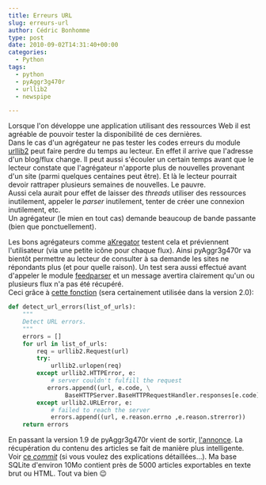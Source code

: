 ```yaml
---
title: Erreurs URL
slug: erreurs-url
author: Cédric Bonhomme
type: post
date: 2010-09-02T14:31:40+00:00
categories:
  - Python
tags:
  - python
  - pyAggr3g470r
  - urllib2
  - newspipe

---
```

Lorsque l'on développe une application utilisant des ressources Web il est
agréable de pouvoir tester la disponibilité de ces dernières.  
Dans le cas d'un agrégateur ne pas tester les codes erreurs du module
[urllib2][1] peut faire perdre du temps au lecteur. En effet il arrive que
l'adresse d'un blog/flux change. Il peut aussi s'écouler un certain temps avant
que le lecteur constate que l'agrégateur n'apporte plus de nouvelles provenant 
d'un site (parmi quelques centaines peut être). Et là le lecteur pourrait devoir
rattraper plusieurs semaines de nouvelles. Le pauvre.  
Aussi cela aurait pour effet de laisser des _threads_ utiliser des ressources
inutilement, appeler le _parser_ inutilement, tenter de créer une connexion
inutilement, etc.  
Un agrégateur (le mien en tout cas) demande beaucoup de bande passante (bien
que ponctuellement).

Les bons agrégateurs comme [aKregator][2] testent cela et préviennent
l'utilisateur (via une petite icône pour chaque flux). Ainsi pyAggr3g470r va
bientôt permettre au lecteur de consulter à sa demande les sites ne répondants
plus (et pour quelle raison). Un test sera aussi effectué avant d'appeler le
module [feedparser][3] et un message avertira clairement qu'un ou plusieurs flux
n'a pas été récupéré.  
Ceci grâce à [cette fonction][4] (sera certainement utilisée dans la version 2.0):

```python
def detect_url_errors(list_of_urls):
    """
    Detect URL errors.
    """
    errors = []
    for url in list_of_urls:
        req = urllib2.Request(url)
        try:
            urllib2.urlopen(req)
        except urllib2.HTTPError, e:
            # server couldn't fulfill the request
           errors.append((url, e.code, \
                BaseHTTPServer.BaseHTTPRequestHandler.responses[e.code][1]))
        except urllib2.URLError, e:
            # failed to reach the server
            errors.append((url, e.reason.errno ,e.reason.strerror))
    return errors
```

En passant la version 1.9 de pyAggr3g470r vient de sortir, [l'annonce][5].
La récupération du contenu des articles se fait de manière plus intelligente.
Voir [ce _commit_][6] (si vous voulez des explications détaillées…).
Ma base SQLite d'environ 10Mo contient près de 5000 articles exportables en
texte brut ou HTML. Tout va bien 😉

 [1]: http://docs.python.org/library/urllib2.html
 [2]: http://fr.wikipedia.org/wiki/Akregator
 [3]: http://feedparser.org/
 [4]: http://bitbucket.org/cedricbonhomme/pyaggr3g470r/changeset/526ab3b2ca81
 [5]: http://freshmeat.net/projects/pyaggr3g470r/releases/321360
 [6]: http://bitbucket.org/cedricbonhomme/pyaggr3g470r/changeset/57060903db1a
